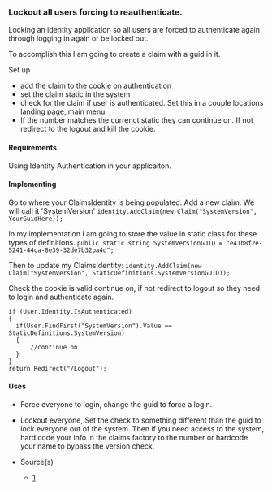 ### Lockout  all users forcing to reauthenticate.

Locking an identity application so all users are forced to authenticate again through logging in again or be locked out.

To accomplish this I am going to create a claim with a guid in it.

Set up
- add the claim to the cookie on authentication
- set the claim static in the system
- check for the claim if user is authenticated. Set this in a couple locations landing page, main menu
- If the number matches the currenct static they can continue on. If not redirect to the logout and kill the cookie.
  
#### Requirements
Using Identity Authentication in your applicaiton.

#### Implementing
Go to where your ClaimsIdentity is being populated. Add a new claim. We will call it 'SystemVersion'
`identity.AddClaim(new Claim("SystemVersion", YourGuidHere));`

In my implementation I am going to store the value in static class for these types of definitions.
`public static string SystemVersionGUID = "e41b8f2e-5241-44ca-8e39-32de7b32ba4d";`

Then to update my ClaimsIdentity:
`identity.AddClaim(new Claim("SystemVersion", StaticDefinitions.SystemVersionGUID));`

Check the cookie is valid continue on, if not redirect to logout so they need to login and authenticate again.
```
if (User.Identity.IsAuthenticated)
{
  if(User.FindFirst("SystemVersion").Value == StaticDefinitions.SystemVersion)
  {
      //continue on
  }
}
return Redirect("/Logout");
```

#### Uses
- Force everyone to login, change the guid to force a login.
- Lockout everyone, Set the check to something different than the guid to lock everyone out of the system. Then if you need access to the system, hard code your info in the claims factory to the number or hardcode your name to bypass the version check.


- Source(s)
  - [1](#)

